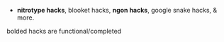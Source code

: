 - **nitrotype hacks**, blooket hacks, **ngon hacks**, google snake hacks, & more.

bolded hacks are functional/completed
 
 
